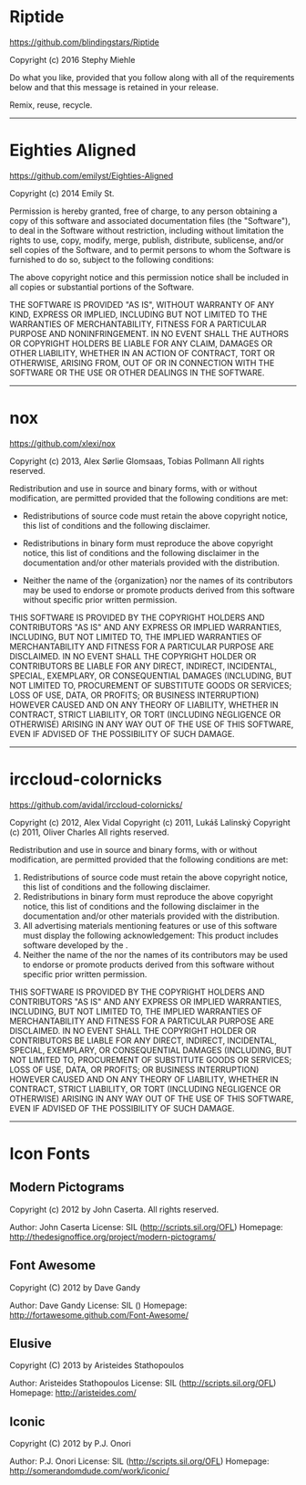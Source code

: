 # Riptide
https://github.com/blindingstars/Riptide

Copyright (c) 2016 Stephy Miehle

Do what you like, provided that you follow along with all of the requirements
below and that this message is retained in your release.

Remix, reuse, recycle.

- - -

# Eighties Aligned
https://github.com/emilyst/Eighties-Aligned

Copyright (c) 2014 Emily St.

Permission is hereby granted, free of charge, to any person obtaining
a copy of this software and associated documentation files (the
"Software"), to deal in the Software without restriction, including
without limitation the rights to use, copy, modify, merge, publish,
distribute, sublicense, and/or sell copies of the Software, and to
permit persons to whom the Software is furnished to do so, subject to
the following conditions:

The above copyright notice and this permission notice shall be included
in all copies or substantial portions of the Software.

THE SOFTWARE IS PROVIDED "AS IS", WITHOUT WARRANTY OF ANY KIND, EXPRESS
OR IMPLIED, INCLUDING BUT NOT LIMITED TO THE WARRANTIES OF
MERCHANTABILITY, FITNESS FOR A PARTICULAR PURPOSE AND NONINFRINGEMENT.
IN NO EVENT SHALL THE AUTHORS OR COPYRIGHT HOLDERS BE LIABLE FOR ANY
CLAIM, DAMAGES OR OTHER LIABILITY, WHETHER IN AN ACTION OF CONTRACT,
TORT OR OTHERWISE, ARISING FROM, OUT OF OR IN CONNECTION WITH THE
SOFTWARE OR THE USE OR OTHER DEALINGS IN THE SOFTWARE.

- - -

# nox
https://github.com/xlexi/nox

Copyright (c) 2013, Alex Sørlie Glomsaas, Tobias Pollmann
All rights reserved.

Redistribution and use in source and binary forms, with or without modification,
are permitted provided that the following conditions are met:

* Redistributions of source code must retain the above copyright notice, this
  list of conditions and the following disclaimer.

* Redistributions in binary form must reproduce the above copyright notice, this
  list of conditions and the following disclaimer in the documentation and/or
  other materials provided with the distribution.

* Neither the name of the {organization} nor the names of its
  contributors may be used to endorse or promote products derived from
  this software without specific prior written permission.

THIS SOFTWARE IS PROVIDED BY THE COPYRIGHT HOLDERS AND CONTRIBUTORS "AS IS" AND
ANY EXPRESS OR IMPLIED WARRANTIES, INCLUDING, BUT NOT LIMITED TO, THE IMPLIED
WARRANTIES OF MERCHANTABILITY AND FITNESS FOR A PARTICULAR PURPOSE ARE
DISCLAIMED. IN NO EVENT SHALL THE COPYRIGHT HOLDER OR CONTRIBUTORS BE LIABLE FOR
ANY DIRECT, INDIRECT, INCIDENTAL, SPECIAL, EXEMPLARY, OR CONSEQUENTIAL DAMAGES
(INCLUDING, BUT NOT LIMITED TO, PROCUREMENT OF SUBSTITUTE GOODS OR SERVICES;
LOSS OF USE, DATA, OR PROFITS; OR BUSINESS INTERRUPTION) HOWEVER CAUSED AND ON
ANY THEORY OF LIABILITY, WHETHER IN CONTRACT, STRICT LIABILITY, OR TORT
(INCLUDING NEGLIGENCE OR OTHERWISE) ARISING IN ANY WAY OUT OF THE USE OF THIS
SOFTWARE, EVEN IF ADVISED OF THE POSSIBILITY OF SUCH DAMAGE.

- - -

# irccloud-colornicks 
https://github.com/avidal/irccloud-colornicks/

Copyright (c) 2012, Alex Vidal
Copyright (c) 2011, Lukáš Lalinský
Copyright (c) 2011, Oliver Charles
All rights reserved.

Redistribution and use in source and binary forms, with or without
modification, are permitted provided that the following conditions are met:
1. Redistributions of source code must retain the above copyright
   notice, this list of conditions and the following disclaimer.
2. Redistributions in binary form must reproduce the above copyright
   notice, this list of conditions and the following disclaimer in the
   documentation and/or other materials provided with the distribution.
3. All advertising materials mentioning features or use of this software
   must display the following acknowledgement:
   This product includes software developed by the <organization>.
4. Neither the name of the <organization> nor the
   names of its contributors may be used to endorse or promote products
   derived from this software without specific prior written permission.

THIS SOFTWARE IS PROVIDED BY THE COPYRIGHT HOLDERS AND CONTRIBUTORS "AS IS" AND
ANY EXPRESS OR IMPLIED WARRANTIES, INCLUDING, BUT NOT LIMITED TO, THE IMPLIED
WARRANTIES OF MERCHANTABILITY AND FITNESS FOR A PARTICULAR PURPOSE ARE
DISCLAIMED. IN NO EVENT SHALL THE COPYRIGHT HOLDER OR CONTRIBUTORS BE LIABLE FOR
ANY DIRECT, INDIRECT, INCIDENTAL, SPECIAL, EXEMPLARY, OR CONSEQUENTIAL DAMAGES
(INCLUDING, BUT NOT LIMITED TO, PROCUREMENT OF SUBSTITUTE GOODS OR SERVICES;
LOSS OF USE, DATA, OR PROFITS; OR BUSINESS INTERRUPTION) HOWEVER CAUSED AND ON
ANY THEORY OF LIABILITY, WHETHER IN CONTRACT, STRICT LIABILITY, OR TORT
(INCLUDING NEGLIGENCE OR OTHERWISE) ARISING IN ANY WAY OUT OF THE USE OF THIS
SOFTWARE, EVEN IF ADVISED OF THE POSSIBILITY OF SUCH DAMAGE.

- - -

# Icon Fonts

## Modern Pictograms

   Copyright (c) 2012 by John Caserta. All rights reserved.

   Author:    John Caserta
   License:   SIL (http://scripts.sil.org/OFL)
   Homepage:  http://thedesignoffice.org/project/modern-pictograms/


## Font Awesome

   Copyright (C) 2012 by Dave Gandy

   Author:    Dave Gandy
   License:   SIL ()
   Homepage:  http://fortawesome.github.com/Font-Awesome/


## Elusive

   Copyright (C) 2013 by Aristeides Stathopoulos

   Author:    Aristeides Stathopoulos
   License:   SIL (http://scripts.sil.org/OFL)
   Homepage:  http://aristeides.com/


## Iconic

   Copyright (C) 2012 by P.J. Onori

   Author:    P.J. Onori
   License:   SIL (http://scripts.sil.org/OFL)
   Homepage:  http://somerandomdude.com/work/iconic/
